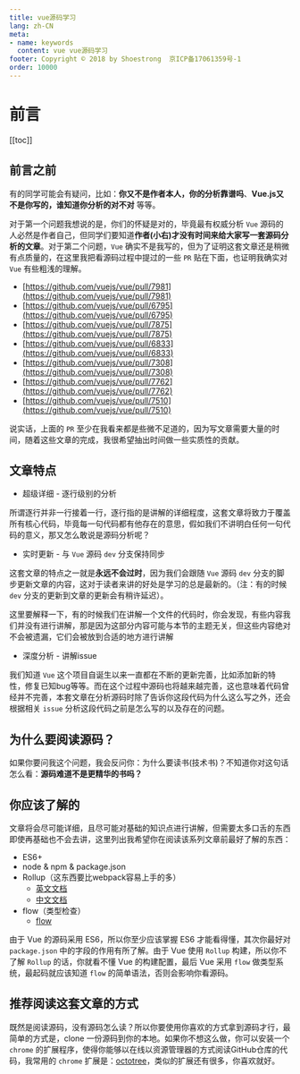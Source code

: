 ```yaml
---
title: vue源码学习
lang: zh-CN
meta:
- name: keywords
  content: vue vue源码学习
footer: Copyright © 2018 by Shoestrong  京ICP备17061359号-1
order: 10000
---
```

# 前言
[[toc]]
## 前言之前

有的同学可能会有疑问，比如：**你又不是作者本人，你的分析靠谱吗**、**Vue.js又不是你写的，谁知道你分析的对不对** 等等。

对于第一个问题我想说的是，你们的怀疑是对的，毕竟最有权威分析 `Vue` 源码的人必然是作者自己，但同学们要知道**作者(小右)才没有时间来给大家写一套源码分析的文章**。对于第二个问题，`Vue` 确实不是我写的，但为了证明这套文章还是稍微有点质量的，在这里我把看源码过程中提过的一些 `PR` 贴在下面，也证明我确实对 `Vue` 有些粗浅的理解。

* [https://github.com/vuejs/vue/pull/7981](https://github.com/vuejs/vue/pull/7981)
* [https://github.com/vuejs/vue/pull/6795](https://github.com/vuejs/vue/pull/6795)
* [https://github.com/vuejs/vue/pull/7875](https://github.com/vuejs/vue/pull/7875)
* [https://github.com/vuejs/vue/pull/6833](https://github.com/vuejs/vue/pull/6833)
* [https://github.com/vuejs/vue/pull/7308](https://github.com/vuejs/vue/pull/7308)
* [https://github.com/vuejs/vue/pull/7762](https://github.com/vuejs/vue/pull/7762)
* [https://github.com/vuejs/vue/pull/7510](https://github.com/vuejs/vue/pull/7510)

说实话，上面的 `PR` 至少在我看来都是些微不足道的，因为写文章需要大量的时间，随着这些文章的完成，我很希望抽出时间做一些实质性的贡献。

## 文章特点

* 超级详细 - 逐行级别的分析

所谓逐行并非一行接着一行，逐行指的是讲解的详细程度，这套文章将致力于覆盖所有核心代码，毕竟每一句代码都有他存在的意思，假如我们不讲明白任何一句代码的意义，那又怎么敢说是源码分析呢？

* 实时更新 - 与 `Vue` 源码 `dev` 分支保持同步

这套文章的特点之一就是**永远不会过时**，因为我们会跟随 `Vue` 源码 `dev` 分支的脚步更新文章的内容，这对于读者来讲的好处是学习的总是最新的。（注：有的时候 `dev` 分支的更新到文章的更新会有稍许延迟）。

这里要解释一下，有的时候我们在讲解一个文件的代码时，你会发现，有些内容我们并没有进行讲解，那是因为这部分内容可能与本节的主题无关，但这些内容绝对不会被遗漏，它们会被放到合适的地方进行讲解

* 深度分析 - 讲解issue

我们知道 `Vue` 这个项目自诞生以来一直都在不断的更新完善，比如添加新的特性，修复已知bug等等。而在这个过程中源码也将越来越完善，这也意味着代码曾经并不完善，本套文章在分析源码时除了告诉你这段代码为什么这么写之外，还会根据相关 `issue` 分析这段代码之前是怎么写的以及存在的问题。

## 为什么要阅读源码？

如果你要问我这个问题，我会反问你：为什么要读书(技术书)？不知道你对这句话怎么看：**源码难道不是更精华的书吗？**

## 你应该了解的

文章将会尽可能详细，且尽可能对基础的知识点进行讲解，但需要太多口舌的东西即使再基础也不会去讲，这里列出我希望你在阅读该系列文章前最好了解的东西：

* ES6+
* node & npm & package.json
* Rollup（这东西要比webpack容易上手的多）
	* [英文文档](https://rollupjs.org/)
	* [中文文档](https://rollupjs.org/zh)
* flow（类型检查）
	* [flow](https://flow.org/en/)

由于 Vue 的源码采用 ES6，所以你至少应该掌握 ES6 才能看得懂，其次你最好对 `package.json` 中的字段的作用有所了解。由于 Vue 使用 `Rollup` 构建，所以你不了解 `Rollup` 的话，你就看不懂 Vue 的构建配置，最后 Vue 采用 `flow` 做类型系统，最起码就应该知道 `flow` 的简单语法，否则会影响你看源码。

## 推荐阅读这套文章的方式

既然是阅读源码，没有源码怎么读？所以你要使用你喜欢的方式拿到源码才行，最简单的方式是，clone 一份源码到你的本地。如果你不想这么做，你可以安装一个 `chrome` 的扩展程序，使得你能够以在线以资源管理器的方式阅读GitHub仓库的代码，我常用的 `chrome` 扩展是：[octotree](https://github.com/buunguyen/octotree)，类似的扩展还有很多，你喜欢就好。

